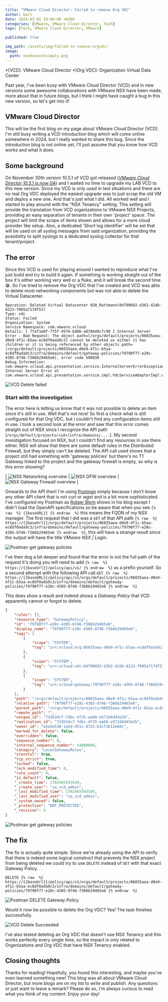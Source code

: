 ```yaml
---
title: "VMware Cloud Director: Failed to remove Org VDC"
author: bart
date: 2024-02-01 10:00:00 +0100
categories: [VMware, VMware Cloud Director, Tech]
tags: [Tech, VMware Cloud Director, VMware]

published: true

img_path: /assets/img/failed-to-remove-orgvdc/
image:
  path: onedoesnotsimply.png
---
```


*[VCD]: VMware Cloud Director
*[Org VDC]: Organization Virtual Data Center

Past year, I've been busy with VMware Cloud Director (VCD) and in new versions some awesome collaborations with VMware NSX have been made, more about that in future blogs, but I think I might have caught a bug in this new version, so let's get into it!

## VMware Cloud Director
This will be the first blog on my page about VMware Cloud Director (VCD). I'm still busy writing a VCD introduction blog which will come online somewhere in 2024, but I really wanted to share this bug. Since the introduction blog is not online yet, I'll just assume that you know how VCD works and what it does.

## Some background
On November 30th version 10.5.1 of VCD got released (*[VMware Cloud Director 10.5.1 is now GA](https://blogs.vmware.com/cloudprovider/2023/11/vmware-cloud-director-10-5-1-is-now-ga.html)*) and I waited no time to upgrade my LAB VCD to this new version. Since my VCD is only used in test situations and there are no real Org VDC deployed the easiest upgrade was to just scrap the old VM and deploy a new one. And that's just what I did. All worked well and I started to play around with the "NSX Tenancy" setting. This setting will provide the translation from VCD organizations to VMware NSX Projects, providing an easy separation of tenants in their own 'project' space. The project will limit the scope of items shown and allows for a more cloud provider like setup. Also, a dedicated 'Short log identifier' will be set that will be used on all syslog messages from said organization, providing the possibility to split syslogs to a dedicated syslog collector for that tenant/project.

## The error
Since this VCD is used for playing around I wanted to reproduce what I've just build and try to build it again. If something is working straight out of the box it's either working very well or a fluke, and it will break the second time 😁. So I've tried to remove the Org VDC that I've created and VCD was able to delete most networking components but was not able to delete the Virtual Datacenter.

```shell
Operation: Deleted Virtual Datacenter 020_Rattmann(0d790692-d362-42db-8223-f005a717df53)
Type: vdc
Status: Failed
Organization: System
Service Namespace: com.vmware.vcloud
Details: [ 7faf1e0f-775f-4576-bd0b-a878b49c7c90 ] Internal Server Error - Bad Request: The object path=[/orgs/default/projects/06035aea-d0e9-4f1c-b5aa-ec8df0ada9c3] cannot be deleted as either it has children or it is being referenced by other objects path=[/orgs/default/projects/06035aea-d0e9-4f1c-b5aa-ec8df0ada9c3/infra/domains/default/gateway-policies/79790f77-e28c-4305-8746-f366b29465e6], error code 500030
Debug Information: com.vmware.vcloud.api.presentation.service.InternalServerErrorException: Internal Server Error at com.vmware.vcloud.api.presentation.service.impl.VdcServiceAdapterImpl.waitForFuture(VdcServiceAdapterImpl.java:2621)
```

![VCD Delete failed](vcd-delete-failed.png)

### Start with the investigation

The error here is letting us know that it was not possible to delete an item since it's still in use. Well that's not nice! So first a check what is still configured for that Org VDC, but I couldn't find any configuration items still in use. I took a second look at the error and saw that this error comes straight out of NSX since I recognize the API path (```/orgs/default/projects/<id>/infra/domains/....```). My second investigation focused on NSX, but I couldn't find any resources in use there either. NSX will show that there are some default rules in the Distributed Firewall, but they simply can't be deleted. The API call used shows that a project still had something with 'gateway policies' but there's no T1 Gateway linked to the project and the gateway firewall is empty, so why is this error showing?

| ![NSX Networking overview](nsx-networking.png) | ![NSX DFW overview](nsx-dfw.png) | ![NSX Gateway Firewall overview](nsx-gw-fw.png) |


Onwards to the API then! I'm using [Postman](https://www.postman.com/) simply because I don't know any other API client that is not *curl* or *wget* and is a bit more sophisticated. I've configured my Postman as [Rutger Blom](https://rutgerblom.com/2019/06/16/getting-started-with-the-nsx-t-api-and-postman/) shows in his blog except I didn't load the OpenAPI specifications so be aware that when you see ```{% raw  %} {{baseURL}} {% endraw  %}``` this means the FQDN of my NSX manager. The first request that I did was a ```GET``` of that API path ```{% raw  %} https://{{baseUrl}}/orgs/default/projects/06035aea-d0e9-4f1c-b5aa-ec8df0ada9c3/infra/domains/default/gateway-policies/79790f77-e28c-4305-8746-f366b29465e6 {% endraw  %}```, this will have a strange result since the output will have the title *VMware NSX \| Login*.

![Postman get gateway policies](postman-get-gateway-policies.png)

I've then dug a bit deeper and found that the error is not the full path of the request it's doing you will need to add ```{% raw  %} https://{{baseUrl}}/policy/api/v1/ {% endraw  %}``` as a prefix yourself. So a second attempt with the following API call ```GET {% raw  %} https://{{baseURL}}/policy/api/v1/orgs/default/projects/06035aea-d0e9-4f1c-b5aa-ec8df0ada9c3/infra/domains/default/gateway-policies/79790f77-e28c-4305-8746-f366b29465e6 {% endraw  %}```

This does show a result and indeed shows a *Gateway Policy* that VCD apparently cannot or forgot to delete.

```json
{
    "rules": [],
    "resource_type": "GatewayPolicy",
    "id": "79790f77-e28c-4305-8746-f366b29465e6",
    "display_name": "79790f77-e28c-4305-8746-f366b29465e6",
    "tags": [
        {
            "scope": "SYSTEM",
            "tag": "urn:vcloud:org:06035aea-d0e9-4f1c-b5aa-ec8df0ada9c3"
        },
        {
            "scope": "SYSTEM",
            "tag": "urn:vcloud:vdc:0d790692-d362-42db-8223-f005a717df53"
        },
        {
            "scope": "SYSTEM",
            "tag": "urn:vcloud:gateway:79790f77-e28c-4305-8746-f366b29465e6"
        }
    ],
    "path": "/orgs/default/projects/06035aea-d0e9-4f1c-b5aa-ec8df0ada9c3/infra/domains/default/gateway-policies/79790f77-e28c-4305-8746-f366b29465e6",
    "relative_path": "79790f77-e28c-4305-8746-f366b29465e6",
    "parent_path": "/orgs/default/projects/06035aea-d0e9-4f1c-b5aa-ec8df0ada9c3/infra/domains/default",
    "remote_path": "",
    "unique_id": "733b34c7-7dbc-4f35-aa68-e571d4d43e2b",
    "realization_id": "733b34c7-7dbc-4f35-aa68-e571d4d43e2b",
    "owner_id": "a3a5e538-1a5d-451c-8725-b3cf3b12eb8c",
    "marked_for_delete": false,
    "overridden": false,
    "sequence_number": 0,
    "internal_sequence_number": 54000000,
    "category": "LocalGatewayRules",
    "stateful": true,
    "tcp_strict": true,
    "locked": false,
    "lock_modified_time": 0,
    "rule_count": 0,
    "is_default": false,
    "_create_time": 1702465593549,
    "_create_user": "sa_vcd_admin",
    "_last_modified_time": 1702465593549,
    "_last_modified_user": "sa_vcd_admin",
    "_system_owned": false,
    "_protection": "NOT_PROTECTED",
    "_revision": 0
}
```

![Postman get gateway policies](postman-get-localgatewayrules.png)

## The fix

The fix is actually quite simple. Since we're already using the API to verify that there is indeed some logical construct that prevents the NSX project from being deleted we could try to use ```DELETE``` instead of ```GET``` with that exact Gateway Policy. 

```DELETE {% raw  %} https://{{baseUrl}}/policy/api/v1/orgs/default/projects/06035aea-d0e9-4f1c-b5aa-ec8df0ada9c3/infra/domains/default/gateway-policies/79790f77-e28c-4305-8746-f366b29465e6 {% endraw  %}```

![Postman DELETE Gateway Policy](postman-delete-gatewaypolicy.png)

Would it now be possible to delete the Org VDC? Yes! The task finishes successfully.

![VCD Delete Succeeded](vcd-delete-succeeded.png)

I've also tested deleting an Org VDC that doesn't use NSX Tenancy and this works perfectly every single time, so the impact is only related to Organizations and Org VDC that have NSX Tenancy enabled.

## Closing thoughts
Thanks for reading! Hopefully, you found this interesting, and maybe you've even learned something new! This blog was all about VMware Cloud Director, but more blogs are on my list to write and publish. Any questions or just want to leave a remark? Please do so, I'm always curious to read what you think of my content. Enjoy your day!
